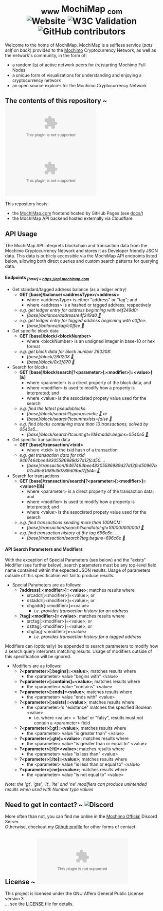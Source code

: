 <h1 align="center">
  <sub>www</sub> MochiMap <sub>com</sub><br>
    <img alt="Website" src="https://img.shields.io/website?down_message=offline&logo=AIOHTTP&style=plastic&up_color=brightgreen&up_message=online&url=https%3A%2F%2Fwww.mochimap.com%2F">
    <img alt="W3C Validation" src="https://img.shields.io/w3c-validation/default?style=plastic&targetUrl=https%3A%2F%2Fwww.mochimap.com%2F">
    <img alt="GitHub contributors" src="https://img.shields.io/github/contributors/chrisdigity/mochimap.com?logo=github&style=plastic">
</h1>

Welcome to the home of MochiMap. MochiMap is a selfless service (*pats self on back*) provided to the [Mochimo](https://mochimo.org/) Cryptocurrency Network, as well as the network's community, in the form of:
 - a random [list](https://www.mochimap.net/startnodes.lst) of active network peers for (re)starting Mochimo Full Nodes
 - a unique form of visualizations for understanding and enjoying a cryptocurrency network
 - an open source explorer for the Mochimo Cryptocurrency Network

## The contents of this repository ~ ![GitHub language count](https://img.shields.io/github/languages/count/chrisdigity/mochimap.com?style=plastic) ![GitHub top language](https://img.shields.io/github/languages/top/chrisdigity/mochimap.com?style=plastic)
This repository hosts:
 - the [MochiMap.com](https://www.mochimap.com/) frontend hosted by GitHub Pages (see [docs/](docs/))
 - the MochiMap API backend hosted externally via Cloudflare

## API Usage
The MochiMap API interprets blockchain and transaction data from the Mochimo Cryptocurrency Network and stores it as Developer friendly JSON data. This data is publicly accessible via the MochiMap API endpoints listed below, allowing both direct queries and custom search patterns for querying data.

#### Endpoints <sub>*[base] = https://api.mochimap.com*
- Get standard/tagged address balance (as a ledger entry)
  - **GET [base]/balance/&lt;addressType&gt;/&lt;address&gt;**
    - where &lt;addressType&gt; is either "address" or "tag"; and
    - where &lt;address&gt; is a hashed or tagged address; respectively
  - *e.g. get ledger entry for address beginning with e4f249d0:*
    - *[base]/balance/address/e4f249d0 [:link:](https://api.mochimap.com/balance/address/e4f249d0)*
  - *e.g. get ledger entry for tagged address beginning with c0ffee:*
    - *[base]/balance/tag/c0ffee [:link:](https://api.mochimap.com/balance/tag/c0ffee)*
- Get specific block data
  - **GET [base]/block/&lt;blockNumber&gt;**
    - where &lt;blockNumber&gt; is an unsigned integer in base-10 or hex format
  - *e.g. get block data for block number 260208:*
    - *[base]/block/260208 [:link:](https://api.mochimap.com/block/260208)*
    - *[base]/block/0x3f870 [:link:](https://api.mochimap.com/block/0x3f870)*
- Search for blocks
  - **GET [base]/block/search[?&lt;parameter&gt;[:&lt;modifier&gt;]=&lt;value&gt;][&]**
    - where &lt;parameter&gt; is a direct property of the block data; and
    - where &lt;modifier&gt; is used to modify how a property is interpreted; and
    - where &lt;value&gt; is the associated propety value used for the search
  - *e.g. find the latest pseudoblocks:*
    - *[base]/block/search?type=pseudo; [:link:](https://api.mochimap.com/block/search?type=pseudo) or*
    - *[base]/block/search?tcount:exists=false [:link:](https://api.mochimap.com/block/search?tcount:exists=false)*
  - *e.g. find blocks containing more than 10 transactions, solved by 0540e5...*
    - *[base]/block/search?tcount:gt=10&maddr:begins=0540e5 [:link:](https://api.mochimap.com/block/search?tcount:gt=10&maddr:begins=0540e5)*
- Get specific transaction data
  - **GET [base]/transaction/&lt;txid&gt;**
    - where &lt;txid&gt; is the txid hash of a transaction
  - *e.g. get transaction data for txid 9467464bee48305586989d27d12fcd50...:*
    - *[base]/transaction/9467464bee48305586989d27d12fcd50967b07c48c81689d50789d08ad7ffd4c [:link:](https://api.mochimap.com/transaction/9467464bee48305586989d27d12fcd50967b07c48c81689d50789d08ad7ffd4c)*
- Search for transactions
  - **GET [base]/transaction/search[?&lt;parameter&gt;[:&lt;modifier&gt;]=&lt;value&gt;][&]**
    - where &lt;parameter&gt; is a direct property of the transaction data; and
    - where &lt;modifier&gt; is used to modify how a property is interpreted; and
    - where &lt;value&gt; is the associated propety value used for the search
  - *e.g. find transactions sending more than 100MCM:*
    - *[base]/transaction/search?sendtotal:gt=100000000000 [:link:](https://api.mochimap.com/transaction/search?sendtotal:gt=100000000000)*
  - *e.g. find transaction history of the tag 696c6c...*
    - *[base]/transaction/search?tag:begins=696c6c [:link:](https://api.mochimap.com/transaction/search?tag:begins=696c6c)*

#### API Search Parameters and Modifiers
With the exception of Special Parameters (see below) and the "exists" Modifier (see further below), search parameters must be any top-level field name contained within the expected JSON results. Usage of parameters outside of this specification will fail to produce results.

- Special Parameters are as follows:
  - **?address[:&lt;modifier&gt;]=&lt;value&gt;**; matches results where
    - srcaddr[:&lt;modifier&gt;]=&lt;value&gt;; or
    - dstaddr[:&lt;modifier&gt;]=&lt;value&gt;; or
    - chgaddr[:&lt;modifier&gt;]=&lt;value&gt;
      - *i.e. provides transaction history for an address*
  - **?tag[:&lt;modifier&gt;]=&lt;value&gt;**; matches results where
    - srctag[:&lt;modifier&gt;]=&lt;value&gt;; or
    - dsttag[:&lt;modifier&gt;]=&lt;value&gt;; or
    - chgtag[:&lt;modifier&gt;]=&lt;value&gt;
      - *i.e. provides transaction history for a tagged address*

Modifiers can (optionally) be appended to search parameters to modify how a search query interprets matching results. Usage of modifiers outside of this specification will be ignored.

- Modifiers are as follows:
  - **?&lt;parameter&gt;[:begins]=&lt;value&gt;**; matches results where
    - the &lt;parameter&gt; value "begins with" &lt;value&gt;
  - **?&lt;parameter&gt;[:contains]=&lt;value&gt;**; matches results where
    - the &lt;parameter&gt; value "contains" &lt;value&gt;
  - **?&lt;parameter&gt;[:ends]=&lt;value&gt;**; matches results where
    - the &lt;parameter&gt; value "ends with" &lt;value&gt;
  - **?&lt;parameter&gt;[:exists]=&lt;value&gt;**; matches results where
    - the &lt;parameter&gt;'s "existance" matches the specified Boolean &lt;value&gt;
      - i.e. where &lt;value&gt; = 'false' or "falsy", results must not contain a &lt;parameter&gt; field
  - **?&lt;parameter&gt;[:gt]=&lt;value&gt;**; matches results where
    - the &lt;parameter&gt; value "is greater than" &lt;value&gt;
  - **?&lt;parameter&gt;[:gte]=&lt;value&gt;**; matches results where
    - the &lt;parameter&gt; value "is greater than or equal to" &lt;value&gt;
  - **?&lt;parameter&gt;[:lt]=&lt;value&gt;**; matches results where
    - the &lt;parameter&gt; value "is less than" &lt;value&gt;
  - **?&lt;parameter&gt;[:lte]=&lt;value&gt;**; matches results where
    - the &lt;parameter&gt; value "is less than or equal to" &lt;value&gt;
  - **?&lt;parameter&gt;[:ne]=&lt;value&gt;**; matches results where
    - the &lt;parameter&gt; value "is not equal to" &lt;value&gt;

*Note: the 'gt', 'gte', 'lt', 'lte' and 'ne' modifiers can produce unintended results when used with Number type values*

## Need to get in contact? ~ ![Discord](https://img.shields.io/discord/460867662977695765?logo=discord&style=plastic)
More often than not, you can find me online in the [Mochimo Official](https://discord.gg/7ma6Bk2) Discord Server.<br>
Otherwise, checkout my [Github profile](https://github.com/chrisdigity) for other forms of contact.

## License ~ ![License](https://img.shields.io/github/license/chrisdigity/mochimap.com?logo=Open%20Source%20Initiative&style=plastic)
This project is licensed under the GNU Affero General Public License version 3.<br>
... see the [LICENSE](LICENSE) file for details.
